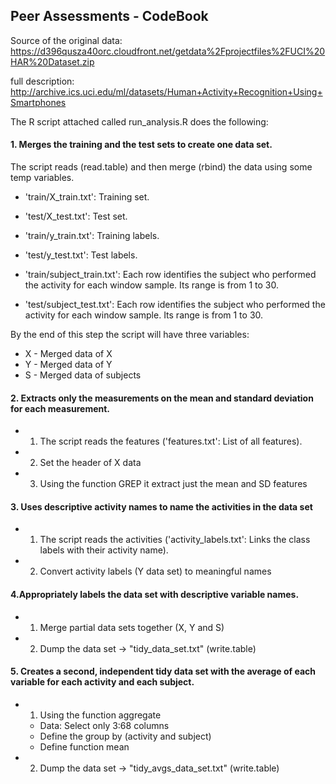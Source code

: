 ## Peer Assessments - CodeBook

Source of the original data: https://d396qusza40orc.cloudfront.net/getdata%2Fprojectfiles%2FUCI%20HAR%20Dataset.zip

full description: http://archive.ics.uci.edu/ml/datasets/Human+Activity+Recognition+Using+Smartphones

The R script attached called run_analysis.R does the following: 

#### 1. Merges the training and the test sets to create one data set.

The script reads (read.table) and then merge (rbind) the data using some temp variables.

* 'train/X_train.txt': Training set.
* 'test/X_test.txt': Test set.

* 'train/y_train.txt': Training labels.
* 'test/y_test.txt': Test labels.

* 'train/subject_train.txt': Each row identifies the subject who performed the activity for each window sample. Its range is from 1 to 30.
* 'test/subject_test.txt': Each row identifies the subject who performed the activity for each window sample. Its range is from 1 to 30. 

By the end of this step the script will have three variables:

* X - Merged data of X
* Y - Merged data of Y
* S - Merged data of subjects

#### 2. Extracts only the measurements on the mean and standard deviation for each measurement. 

* 1. The script reads the features ('features.txt': List of all features).
* 2. Set the header of X data 
* 3. Using the function GREP it extract just the mean and SD features

#### 3. Uses descriptive activity names to name the activities in the data set

* 1. The script reads the activities ('activity_labels.txt': Links the class labels with their activity name).
* 2. Convert activity labels (Y data set) to meaningful names 

#### 4.Appropriately labels the data set with descriptive variable names. 

* 1. Merge partial data sets together (X, Y and S)
* 2. Dump the data set -> "tidy_data_set.txt" (write.table)

#### 5. Creates a second, independent tidy data set with the average of each variable for each activity and each subject. 

* 1. Using the function aggregate 
    + Data: Select only 3:68 columns
    + Define the group by (activity and subject)
    + Define function mean
* 2. Dump the data set -> "tidy_avgs_data_set.txt" (write.table)